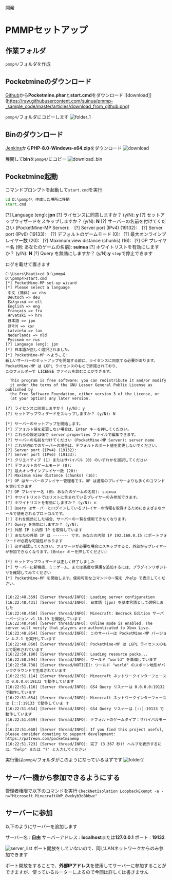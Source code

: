 開発
# PMMPセットアップ

## 作業フォルダ
`pmmp4/`フォルダを作成  
## Pocketmineのダウンロード
[Github](https://github.com/pmmp/PocketMine-MP/releases/tag/4.2.1)から**Pocketmine.phar**と**start.cmd**をダウンロード
![download]](https://raw.githubusercontent.com/suinua/pmmp-_sample_code/master/articles/download_from_github.png)

`pmmp4/`フォルダにコピーします
![folder_1](https://raw.githubusercontent.com/suinua/pmmp-_sample_code/master/articles/folder_1.png)

## Binのダウンロード
[Jenkins](https://jenkins.pmmp.io/job/PHP-8.0-Aggregate/)から**PHP-8.0-Windows-x64.zip**をダウンロード 
![download](https://raw.githubusercontent.com/suinua/pmmp-_sample_code/master/articles/jenkins.png)

展開して**bin**を`pmmp4/`にコピー
![download_bin](https://raw.githubusercontent.com/suinua/pmmp-_sample_code/master/articles/folder_2)

## Pocketmine起動
コマンドプロンプトを起動して`start.cmd`を実行
```bat
cd D:\pmmp4\ 作成した場所に移動
start.cmd
```
[?] Language (eng): **jpn**
[?] ライセンスに同意しますか？ (y/N): **y**
[?] セットアップウィザードをスキップしますか？ (y/N): **N**
[?] サーバーの名前を付けてください (PocketMine-MP Server): ` `
[?] Server port (IPv4) (19132): ` `
[?] Server port (IPv6) (19133): ` `
[?] デフォルトのゲームモード (0):` `
[?] 最大オンラインプレイヤー数 (20):` `
[?] Maximum view distance (chunks) (16):` `
[?] OP プレイヤー名 (例: あなたのゲームの名前): **suinua**
[?] ホワイトリストを有効にしますか？ (y/N): **N**
[?] Query を無効にしますか？ (y/N):**y**
`stop`で停止できます

ログを載せて置きます
```
C:\Users\Maati>cd D:\pmmp4
D:\pmmp4>start.cmd
[*] PocketMine-MP set-up wizard
[*] Please select a language
 中文 (简体) => chs
 Deutsch => deu
 Ελληνικά => ell
 English => eng
 Français => fra
 Hrvatski => hrv
 日本語 => jpn
 한국어 => kor
 Latviešu => lav
 Nederlands => nld
 Pyccĸий => rus
[?] Language (eng): jpn
[*] 日本語が正しく選択されました。
[*] PocketMine-MP へようこそ!
新しいサーバーのセットアップを開始する前に、ライセンスに同意する必要があります。
PocketMine-MP は LGPL ライセンスのもとで許諾されており、
このフォルダーで LICENSE ファイルを読むことができます。

  This program is free software: you can redistribute it and/or modify
  it under the terms of the GNU Lesser General Public License as published by
  the Free Software Foundation, either version 3 of the License, or
  (at your option) any later version.

[?] ライセンスに同意しますか？ (y/N): y
[?] セットアップウィザードをスキップしますか？ (y/N): N

[*] サーバーのセットアップを開始します。
[*] デフォルト値を変更しない場合は、Enter キーを押してください。
[*] これらの設定は後で server.properties ファイルで編集できます。
[?] サーバーの名前を付けてください (PocketMine-MP Server): server name
[*] これが初めてのサーバーの場合は、デフォルトのポート値を変更しないでください。
[?] Server port (IPv4) (19132):
[?] Server port (IPv6) (19133):
[*] クリエイティブ (1) またはサバイバル (0) のいずれかを選択してください
[?] デフォルトのゲームモード (0):
[?] 最大オンラインプレイヤー数 (20):
[?] Maximum view distance (chunks) (16):
[*] OP はサーバーのプレイヤー管理者です。OP は通常のプレイヤーよりも多くのコマンドを実行できます
[?] OP プレイヤー名 (例: あなたのゲームの名前): suinua
[*] ホワイトリストではリストに含まれているプレイヤーのみ参加できます。
[?] ホワイトリストを有効にしますか？ (y/N): n
[!] Query はサーバーとログインしているプレイヤーの情報を取得するためにさまざまなツールで使用されるプロトコルです。
[!] それを無効にした場合、サーバーの一覧を使用できなくなります。
[?] Query を無効にしますか？ (y/N):
[*] 外部 IP と内部 IP を取得しています
[!] あなたの外部 IP は ------- です。あなたの内部 IP 192.168.0.15 にポートフォワードが必要な可能性があります
[!] 必ず確認してください。フォワードが必要な場合にスキップすると、外部からプレイヤーが参加できなくなります。[Enter キーを押してください]

[*] セットアップウィザードは正しく終了しました
[*] サーバーに新機能、ミニゲーム、または高度な保護を追加するには、プラグインリポジトリを確認してみてください
[*] PocketMine-MP を開始します。使用可能なコマンドの一覧を /help で表示してください。


[16:22:48.359] [Server thread/INFO]: Loading server configuration
[16:22:48.431] [Server thread/INFO]: 日本語 (jpn) を基本言語として選択しました
[16:22:48.450] [Server thread/INFO]: Minecraft: Bedrock Edition サーバーバージョン v1.18.10 を開始しています
[16:22:48.460] [Server thread/INFO]: Online mode is enabled. The server will verify that players are authenticated to Xbox Live.
[16:22:48.854] [Server thread/INFO]: このサーバーは PocketMine-MP バージョン 4.2.1 を実行しています
[16:22:48.860] [Server thread/INFO]: PocketMine-MP は LGPL ライセンスのもとで配布されています
[16:22:50.180] [Server thread/INFO]: Loading resource packs...
[16:22:50.594] [Server thread/INFO]: ワールド "world" を準備しています
[16:22:50.738] [Server thread/NOTICE]: ワールド "world" のスポーン地形がバックグラウンドで生成されています
[16:22:51.114] [Server thread/INFO]: Minecraft ネットワークインターフェースは 0.0.0.0:19132 で動作しています
[16:22:51.116] [Server thread/INFO]: GS4 Query リスナーは 0.0.0.0:19132 で動作しています
[16:22:51.654] [Server thread/INFO]: Minecraft ネットワークインターフェースは [::]:19133 で動作していま す
[16:22:51.654] [Server thread/INFO]: GS4 Query リスナーは [::]:19133 で動作しています
[16:22:51.659] [Server thread/INFO]: デフォルトのゲームタイプ：サバイバルモード
[16:22:51.660] [Server thread/INFO]: If you find this project useful, please consider donating to support development: https://patreon.com/pocketminemp
[16:22:51.723] [Server thread/INFO]: 完了 (3.367 秒)! ヘルプを表示するには、"help" または "?" と入力してください
```
実行後は`pmmp4/`フォルダがこのようになっているはずです
![folder2](https://raw.githubusercontent.com/suinua/pmmp-_sample_code/master/articles/folder_3.png)

## サーバー機から参加できるようにする
管理者権限で以下のコマンドを実行
`CheckNetIsolation LoopbackExempt -a -n="Microsoft.MinecraftUWP_8wekyb3d8bbwe"`

## サーバーに参加
以下のようにサーバーを追加します

サーバー名 : **自由**
サーバーアドレス : **localhost**または**127.0.0.1**
ポート : **19132**

![server_list](https://raw.githubusercontent.com/suinua/pmmp-_sample_code/master/articles/server_list.png)
ポート開放をしていないので、同じLANネットワークからのみ参加できます

ポート開放をすることで、**外部IPアドレス**を使用してサーバーに参加することができますが、使っているルーターによるので今回は詳しくは書きません
